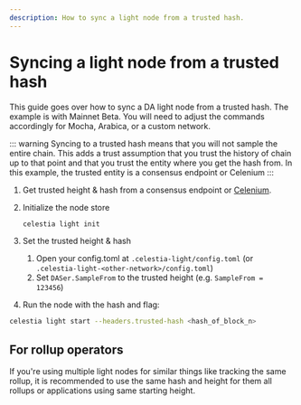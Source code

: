 ```yaml
---
description: How to sync a light node from a trusted hash.
---
```


# Syncing a light node from a trusted hash

This guide goes over how to sync a DA light node from a trusted hash.
The example is with Mainnet Beta. You will need to adjust the commands
accordingly for Mocha, Arabica, or a custom network.

::: warning
Syncing to a trusted hash means that you will not sample the entire chain. This adds a trust
assumption that you trust the history of chain up to that point and that you trust the entity
where you get the hash from. In this example, the trusted entity is a consensus endpoint or
Celenium
:::

1. Get trusted height & hash from a consensus endpoint or [Celenium](https://celenium.io).
1. Initialize the node store

    ```sh
    celestia light init
    ```

1. Set the trusted height & hash
    1. Open your config.toml at `.celestia-light/config.toml` (or `.celestia-light-<other-network>/config.toml`)
    1. Set `DASer.SampleFrom` to the trusted height (e.g. `SampleFrom = 123456`)
1. Run the node with the hash and flag:

```sh
celestia light start --headers.trusted-hash <hash_of_block_n>
```

## For rollup operators

If you're using multiple light nodes for similar things like tracking the same rollup,
it is recommended to use the same hash and height for them all rollups or applications using
same starting height.
